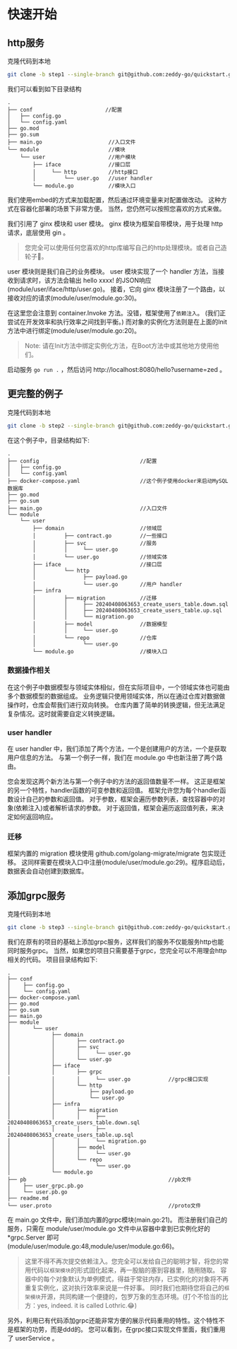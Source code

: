 # 快速开始
## http服务
   克隆代码到本地
   ```bash
   git clone -b step1 --single-branch git@github.com:zeddy-go/quickstart.git
   ```
   我们可以看到如下目录结构
   ```
   .
   ├── conf                       //配置
   │   ├── config.go
   │   └── config.yaml
   ├── go.mod
   ├── go.sum
   ├── main.go                     //入口文件
   └── module                      //模块
       └── user                    //用户模块
           ├── iface               //接口层
           │     └── http          //http接口
           │         └── user.go   //user handler
           └── module.go           //模块入口
   ```
   我们使用embed的方式来加载配置，然后通过环境变量来对配置做改动。
   这种方式在容器化部署的场景下非常方便。
   当然，您仍然可以按照您喜欢的方式来做。

   我们引用了 ginx 模块和 user 模块。
   ginx 模块为框架自带模块，用于处理 http 请求，底层使用 gin 。
   > 您完全可以使用任何您喜欢的http库编写自己的http处理模块。或者自己造轮子:100:。
   
   user 模块则是我们自己的业务模块。
   user 模块实现了一个 handler 方法，当接收到请求时，该方法会输出 hello xxxx! 的JSON响应(module/user/iface/http/user.go)。
   接着，它向 ginx 模块注册了一个路由，以接收对应的请求(module/user/module.go:30)。
   
   在这里您会注意到 container.Invoke 方法。没错，框架使用了`依赖注入`。
   (我们正尝试在开发效率和执行效率之间找到平衡。)
   而对象的实例化方法则是在上面的Init方法中进行绑定(module/user/module.go:20)。

   > Note: 请在Init方法中绑定实例化方法，在Boot方法中或其他地方使用他们。

   启动服务 `go run .` ，然后访问 http://localhost:8080/hello?username=zed 。
## 更完整的例子
克隆代码到本地
   ```bash
   git clone -b step2 --single-branch git@github.com:zeddy-go/quickstart.git
   ```
在这个例子中，目录结构如下:
   ```
   .
   ├── config                                //配置
   │   ├── config.go
   │   └── config.yaml
   ├── docker-compose.yaml                   //这个例子使用docker来启动MySQL数据库
   ├── go.mod
   ├── go.sum
   ├── main.go                               //入口文件
   └── module
       └── user
           ├── domain                        //领域层
           │         ├── contract.go         //一些接口
           │         ├── svc                 //服务
           │         │     └── user.go
           │         └── user.go             //领域实体
           ├── iface                         //接口层
           │         └── http
           │               ├── payload.go
           │               └── user.go       //用户 handler
           ├── infra
           │         ├── migration           //迁移
           │         │     ├── 20240408063653_create_users_table.down.sql
           │         │     ├── 20240408063653_create_users_table.up.sql
           │         │     └── migration.go
           │         ├── model               //数据模型
           │         │     └── user.go
           │         └── repo                //仓库
           │               └── user.go
           └── module.go                     //模块入口
   ```
### 数据操作相关
在这个例子中数据模型与领域实体相似，但在实际项目中，一个领域实体也可能由多个数据模型的数据组成。
业务逻辑只使用领域实体，所以在通过仓库对数据做操作时，仓库会帮我们进行双向转换。
仓库内置了简单的转换逻辑，但无法满足复杂情况。这时就需要自定义转换逻辑。

### user handler
在 user handler 中，我们添加了两个方法，一个是创建用户的方法，一个是获取用户信息的方法。
与第一个例子一样，我们在 module.go 中也新注册了两个路由。

您会发现这两个新方法与第一个例子中的方法的返回值数量不一样。
这正是框架的另一个特性，handler函数的可变参数和返回值。
框架允许您为每个handler函数设计自己的参数和返回值。
对于参数，框架会遍历参数列表，查找容器中的对象(依赖注入)或者解析请求的参数。
对于返回值，框架会遍历返回值列表，来决定如何返回响应。

### 迁移
框架内置的 migration 模块使用 github.com/golang-migrate/migrate 包实现迁移。
这同样需要在模块入口中注册(module/user/module.go:29)。程序启动后，数据表会自动创建到数据库。

## 添加grpc服务
克隆代码到本地
```bash
git clone -b step3 --single-branch git@github.com:zeddy-go/quickstart.git
```
我们在原有的项目的基础上添加grpc服务，这样我们的服务不仅能服务http也能同时服务grpc。
当然，如果您的项目只需要基于grpc，您完全可以不用理会http相关的代码。
项目目录结构如下:
```
.
├── conf
│    ├── config.go
│    └── config.yaml
├── docker-compose.yaml
├── go.mod
├── go.sum
├── main.go
├── module
│       └── user
│             ├── domain
│             │       ├── contract.go
│             │       ├── svc
│             │       │     └── user.go
│             │       └── user.go
│             ├── iface
│             │       ├── grpc
│             │       │     └── user.go            //grpc接口实现
│             │       └── http
│             │           ├── payload.go
│             │           └── user.go
│             ├── infra
│             │       ├── migration
│             │       │     ├── 20240408063653_create_users_table.down.sql
│             │       │     ├── 20240408063653_create_users_table.up.sql
│             │       │     └── migration.go
│             │       ├── model
│             │       │     └── user.go
│             │       └── repo
│             │             └── user.go
│             └── module.go
├── pb                                             //pb文件
│    ├── user_grpc.pb.go
│    └── user.pb.go
├── readme.md
└── user.proto                                     //proto文件
```
在 main.go 文件中，我们添加内置的grpc模块(main.go:21)。
而注册我们自己的服务，只需在 module/user/module.go 文件中从容器中拿到已实例化好的 *grpc.Server 即可(module/user/module.go:48,module/user/module.go:66)。

> 这里不得不再次提交依赖注入。您完全可以发给自己的聪明才智，将您的常用代码以`框架模块`的形式固化起来，再一股脑的塞到容器里，随用随取。
容器中的每个对象默认为单例模式，得益于常驻内存，已实例化的对象将不再重复实例化，这对执行效率来说是一件好事。
同时我们也期待您将自己的`框架模块`开源，共同构建一个便捷的，包罗万象的生态环境。(打个不恰当的比方：yes, indeed. it is called Lothric.:joy:)

另外，利用已有代码添加grpc还能非常方便的展示代码重用的特性。这个特性不是框架的功劳，而是ddd的。
您可以看到，在grpc接口实现文件里面，我们重用了 userService 。
